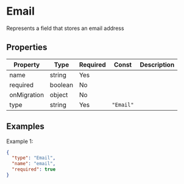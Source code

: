 # Email

Represents a field that stores an email address

## Properties

| Property | Type | Required | Const | Description |
|----------|------|----------|-------|-------------|
| name | string | Yes |  |  |
| required | boolean | No |  |  |
| onMigration | object | No |  |  |
| type | string | Yes | `"Email"` |  |

## Examples

Example 1:

```json
{
  "type": "Email",
  "name": "email",
  "required": true
}
```

